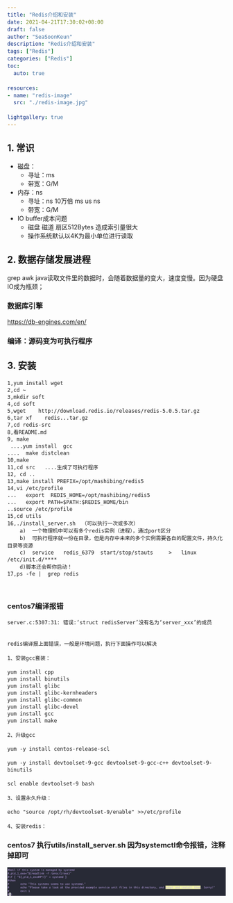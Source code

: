 ```yaml
---
title: "Redis介绍和安装"
date: 2021-04-21T17:30:02+08:00
draft: false
author: "SeaSoonKeun"
description: "Redis介绍和安装"
tags: ["Redis"]
categories: ["Redis"]
toc: 
  auto: true

resources:
- name: "redis-image"
  src: "./redis-image.jpg"

lightgallery: true
---
```


<!--more-->

## 1. 常识
- 磁盘：
    - 寻址：ms
    - 带宽：G/M
- 内存：ns
    - 寻址：ns 10万倍 ms us ns
    - 带宽：G/M    
- IO buffer成本问题
    - 磁盘 磁道 扇区512Bytes 造成索引量很大
    - 操作系统默认以4K为最小单位进行读取

## 2. 数据存储发展进程
grep awk java读取文件里的数据时，会随着数据量的变大，速度变慢。因为硬盘IO成为瓶颈；
### 数据库引擎
https://db-engines.com/en/


### 编译：源码变为可执行程序

## 3. 安装
```shell
1,yum install wget
2,cd ~
3,mkdir soft
4,cd soft
5,wget    http://download.redis.io/releases/redis-5.0.5.tar.gz
6,tar xf    redis...tar.gz
7,cd redis-src
8,看README.md
9, make 
 ....yum install  gcc  
....  make distclean
10,make
11,cd src   ....生成了可执行程序
12, cd ..
13,make install PREFIX=/opt/mashibing/redis5
14,vi /etc/profile
...   export  REDIS_HOME=/opt/mashibing/redis5
...   export PATH=$PATH:$REDIS_HOME/bin
..source /etc/profile
15,cd utils
16,./install_server.sh  （可以执行一次或多次）
    a)  一个物理机中可以有多个redis实例（进程），通过port区分
    b)  可执行程序就一份在目录，但是内存中未来的多个实例需要各自的配置文件，持久化目录等资源
    c)  service   redis_6379  start/stop/stauts     >   linux   /etc/init.d/**** 
    d)脚本还会帮你启动！
17,ps -fe |  grep redis  



```
### centos7编译报错
```shell
server.c:5307:31: 错误:‘struct redisServer’没有名为‘server_xxx’的成员
 

redis编译报上面错误，一般是环境问题，执行下面操作可以解决

1、安装gcc套装：

yum install cpp
yum install binutils
yum install glibc
yum install glibc-kernheaders
yum install glibc-common
yum install glibc-devel
yum install gcc
yum install make

2、升级gcc

yum -y install centos-release-scl

yum -y install devtoolset-9-gcc devtoolset-9-gcc-c++ devtoolset-9-binutils

scl enable devtoolset-9 bash

3、设置永久升级：

echo "source /opt/rh/devtoolset-9/enable" >>/etc/profile

4、安装redis：

```
### centos7 执行utils/install_server.sh 因为systemctl命令报错，注释掉即可

![](https://raw.githubusercontent.com/SeaSoonKeun/Picture/main/Blog_Pic/centos7%E5%AE%89%E8%A3%85redis%E8%84%9A%E6%9C%AC%E6%8A%A5%E9%94%991.jpg)